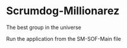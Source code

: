 # Scrumdog-Millionarez
The best group in the universe

Run the application from the SM-SOF-Main file
